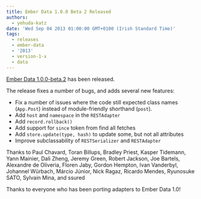 ```yaml
---
title: Ember Data 1.0.0 Beta 2 Released
authors:
  - yehuda-katz
date: 'Wed Sep 04 2013 01:00:00 GMT+0100 (Irish Standard Time)'
tags:
  - releases
  - ember-data
  - '2013'
  - version-1-x
  - data
---
```



[Ember Data 1.0.0-beta.2][1] has been released.

The release fixes a number of bugs, and adds several new features:

* Fix a number of issues where the code still expected class names
  (`App.Post`) instead of module-friendly shorthand (`post`).
* Add `host` and `namespace` in the `RESTAdapter`
* Add `record.rollback()`
* Add support for `since` token from find all fetches
* Add `store.update(type, hash)` to update some, but not all attributes
* Improve subclassability of `RESTSerializer` and `RESTAdapter`

Thanks to Paul Chavard, Toran Billups, Bradley Priest, Kasper Tidemann, Yann Mainier,
Dali Zheng, Jeremy Green, Robert Jackson, Joe Bartels, Alexandre de Oliveria,
Floren Jaby, Gordon Hempton, Ivan Vanderbyl, Johannel Würbach, Márcio Júnior,
Nick Ragaz, Ricardo Mendes, Ryunosuke SATO, Sylvain Mina, and ssured

Thanks to everyone who has been porting adapters to Ember Data 1.0!

[1]: /builds/#/beta/latest
